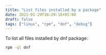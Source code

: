 ```yaml
---
title: "List files installed by a package"
date: 2021-01-29T16:29:18+01:00
draft: false
tags: ["linux", "rpm", "dnf", "debug"]
---
```


To list all files installed by dnf package:
```bash
rpm -ql dnf
```

